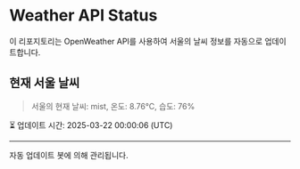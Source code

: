 
# Weather API Status

이 리포지토리는 OpenWeather API를 사용하여 서울의 날씨 정보를 자동으로 업데이트합니다.

## 현재 서울 날씨
> 서울의 현재 날씨: mist, 온도: 8.76°C, 습도: 76%

⏳ 업데이트 시간: 2025-03-22 00:00:06 (UTC)

---
자동 업데이트 봇에 의해 관리됩니다.
